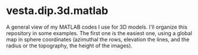 # vesta.dip.3d.matlab
A general view of my MATLAB codes I use for 3D models. I'll organize this repository in some examples. 
The first one is the easiest one, using a global map in sphere coordinates (azimuthal the rows, elevation the lines, 
and the radius or the topography, the height of the images).
